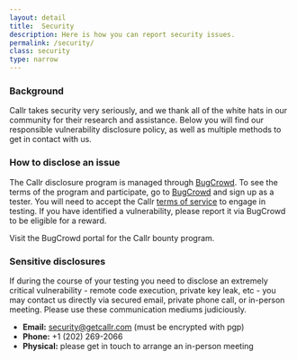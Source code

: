 ```yaml
---
layout: detail
title:  Security
description: Here is how you can report security issues.
permalink: /security/
class: security
type: narrow
---
```


### Background
Callr takes security very seriously, and we thank all of the white hats in our community for their research and assistance. Below you will find our responsible vulnerability disclosure policy, as well as multiple methods to get in contact with us.

### How to disclose an issue
The Callr disclosure program is managed through [BugCrowd](https://bugcrowd.com/). To see the terms of the program and participate, go to [BugCrowd](https://bugcrowd.com/) and sign up as a tester. You will need to accept the Callr [terms of service](/terms-of-service/) to engage in testing. If you have identified a vulnerability, please report it via BugCrowd to be eligible for a reward.

Visit the BugCrowd portal for the Callr bounty program.

### Sensitive disclosures
If during the course of your testing you need to disclose an extremely critical vulnerability - remote code execution, private key leak, etc - you may contact us directly via secured email, private phone call, or in-person meeting. Please use these communication mediums judiciously.

- **Email:** security@getcallr.com (must be encrypted with pgp)
- **Phone:** +1 (202) 269-2066
- **Physical:** please get in touch to arrange an in-person meeting
